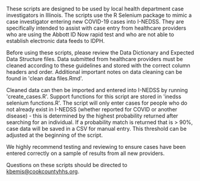 These scripts are designed to be used by local health department case investigators in Illinois. The scripts use the R Selenium package to mimic a case investigator entering new COVID-19 cases into I-NEDSS. They are specifically intended to assist with case entry from healthcare providers who are using the Abbott ID Now rapid test and who are not able to establish electronic data feeds to IDPH.

Before using these scripts, please review the Data Dictionary and Expected Data Structure files. Data submitted from healthcare providers must be cleaned according to these guidelines and stored with the correct column headers and order. Additional important notes on data cleaning can be found in 'clean data files.Rmd'.

Cleaned data can then be imported and entered into I-NEDSS by running 'create_cases.R'. Support functions for this script are stored in 'inedss selenium functions.R'.  The script will only enter cases for people who do not already exist in I-NEDSS (whether reported for COVID or another disease) - this is determined by the highest probability returned after searching for an individual. If a probability match is returned that is > 90%, case data will be saved in a CSV for manual entry. This threshold can be adjusted at the beginning of the script.

We highly recommend testing and reviewing to ensure cases have been entered correctly on a sample of results from all new providers.

Questions on these scripts should be directed to kbemis@cookcountyhhs.org.
